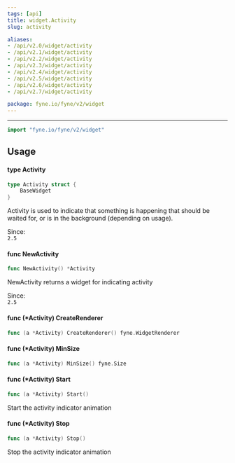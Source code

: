 ```yaml
---
tags: [api]
title: widget.Activity
slug: activity

aliases:
- /api/v2.0/widget/activity
- /api/v2.1/widget/activity
- /api/v2.2/widget/activity
- /api/v2.3/widget/activity
- /api/v2.4/widget/activity
- /api/v2.5/widget/activity
- /api/v2.6/widget/activity
- /api/v2.7/widget/activity

package: fyne.io/fyne/v2/widget
---
```



---
```go
import "fyne.io/fyne/v2/widget"
```

## Usage

#### type Activity

```go
type Activity struct {
	BaseWidget
}
```

Activity is used to indicate that something is happening that should be waited for, or is in the background (depending on usage).


<div class="since">Since: <code>
2.5</code></div>

#### func  NewActivity

```go
func NewActivity() *Activity
```
NewActivity returns a widget for indicating activity


<div class="since">Since: <code>
2.5</code></div>

#### func (*Activity) CreateRenderer

```go
func (a *Activity) CreateRenderer() fyne.WidgetRenderer
```

#### func (*Activity) MinSize

```go
func (a *Activity) MinSize() fyne.Size
```

#### func (*Activity) Start

```go
func (a *Activity) Start()
```
Start the activity indicator animation

#### func (*Activity) Stop

```go
func (a *Activity) Stop()
```
Stop the activity indicator animation
